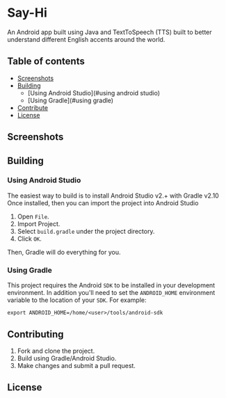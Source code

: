 # Say-Hi

 An Android app built using Java and TextToSpeech (TTS) built to better understand different English accents around the world.

## Table of contents

- [Screenshots](#screenshots)
- [Building](#building)
    * [Using Android Studio](#using android studio)
    - [Using Gradle](#using gradle)
- [Contribute](#contributing)
- [License](#license)


## Screenshots


## Building

### Using Android Studio
The easiest way to build is to install Android Studio v2.+ with Gradle v2.10 Once installed, then you can import the project into Android Studio

1.    Open `File`.
2.    Import Project.
3.    Select `build.gradle` under the project directory.
4.    Click `OK`.

Then, Gradle will do everything for you.

### Using Gradle
This project requires the Android `SDK` to be installed in your development environment. In addition you'll need to set the `ANDROID_HOME` environment variable to the location of your `SDK`. For example:

`export ANDROID_HOME=/home/<user>/tools/android-sdk`

## Contributing

1. Fork and clone the project.
2. Build using Gradle/Android Studio.
3. Make changes and submit a pull request.

## License

